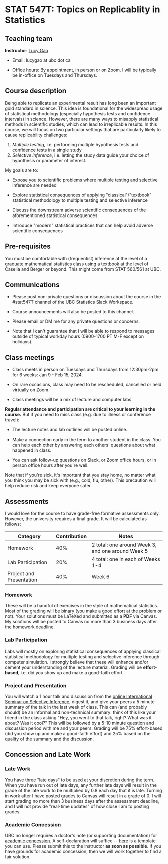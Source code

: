 # STAT 547T: Topics on Replicablity in Statistics 

## Teaching team

**Instructor**: [Lucy Gao](https://lucylgao.com)

-   Email: lucygao at ubc dot ca

-   Office hours: By appointment, in person or on Zoom. I will be typically be in-office on Tuesdays and Thursdays.

## Course description

Being able to replicate an experimental result has long been an important gold standard in science. This idea is foundational for the widespread usage of statistical methodology (especially hypothesis tests and confidence intervals) in science. However, there are many ways to misapply statistical methods in scientific studies, which can lead to irreplicable results. In this course, we will focus on two particular settings that are particularly likely to cause replicability challenges:

1.  *Multiple testing*, i.e. performing multiple hypothesis tests and confidence tests in a single study
2.  *Selective inference*, i.e. letting the study data guide your choice of hypothesis or parameter of interest.

My goals are to:

-   Expose you to scientific problems where multiple testing and selective inference are needed

-   Explore statistical consequences of applying "classical"/"textbook" statistical methodology to multiple testing and selective inference

-   Discuss the downstream adverse scientific consequences of the aforementioned statistical consequences

-   Introduce "modern" statistical practices that can help avoid adverse scientific consequences

## Pre-requisites

You must be comfortable with (frequentist) inference at the level of a graduate mathematical statistics class using a textbook at the level of Casella and Berger or beyond. This might come from STAT 560/561 at UBC.

## Communications

-   Please post non-private questions or discussion about the course in the #stat547T channel of the UBC Statistics Slack Workspace.

-   Course announcements will also be posted to this channel.

-   Please email or DM me for any private questions or concerns.

-   Note that I can't guarantee that I will be able to respond to messages outside of typical workday hours (0900-1700 PT M-F except on holidays).

## Class meetings

-   Class meets in person on Tuesdays and Thursdays from 12:30pm-2pm for 6 weeks: Jan 9 - Feb 15, 2024.

-   On rare occasions, class may need to be rescheduled, cancelled or held virtually on Zoom.

-   Class meetings will be a mix of lecture and computer labs.

**Regular attendance and participation are critical to your learning in the course.** But if you need to miss class (e.g. due to illness or conference travel):

-   The lecture notes and lab outlines will be posted online.

-   Make a connection early in the term to another student in the class. You can help each other by answering each others' questions about what happened in class.

-   You can ask follow-up questions on Slack, or Zoom office hours, or in person office hours after you're well.

Note that if you're sick, it's important that you stay home, no matter what you think you may be sick with (e.g., cold, flu, other). This precaution will help reduce risk and keep everyone safer.

## Assessments

I would love for the course to have grade-free formative assessments only. However, the university requires a final grade. It will be calculated as follows:

| Category                 | Contribution | Notes                                             |
|-------------------|------------------|------------------------------------|
| Homework                 | 40%          | 2 total: one around Week 3, and one around Week 5 |
| Lab Participation        | 20%          | 4 total: one in each of Weeks 1-4                 |
| Project and Presentation | 40%          | Week 6                                            |

### Homework

These will be a handful of exercises in the style of mathematical statistics. Most of the grading will be binary (you make a good effort at the problem or not). Your solutions must be LaTeXed and submitted as a **PDF** via Canvas. My solutions will be posted to Canvas no more than 3 business days after the homework deadline.

### Lab Participation

Labs will mostly on exploring statistical consequences of applying classical statistical methodology for multiple testing and selective inference through computer simulation. I strongly believe that these will enhance and/or cement your understanding of the lecture material. Grading will be **effort-based**, i.e. did you show up and make a good-faith effort.

### Project and Presentation

You will watch a 1 hour talk and discussion from the [online International Seminar on Selective Inference](https://www.selectiveinferenceseminar.com/), digest it, and give your peers a 5 minute summary of the talk in the last week of class. This can (and probably should) be an informal and non-technical summary: think of this like your friend in the class asking "Hey, you went to that talk, right? What was it about? Was it cool?" This will be followed by a 5-10 minute question and discussion period with me and your peers. Grading will be 75% effort-based (did you show up and make a good-faith effort) and 25% based on the quality of the summary and the discussion.

## Concession and Late Work

### Late Work

You have three "late days" to be used at your discretion during the term. When you have run out of late days, any further late days will result in the grade of the late work to be multiplied by 0.8 each day that it is late. Turning in work after I have posted grades to Canvas will result in a grade of 0. I will start grading no more than 3 business days after the assessment deadline, and I will not provide "real-time updates" of how close I am to posting grades.

### Academic Concession

UBC no longer requires a doctor's note (or supporting documentation) for [academic concession](http://www.calendar.ubc.ca/vancouver/index.cfm?tree=3,48,0,0). A self-declaration will suffice -- [here](https://stat545.stat.ubc.ca/concession_template.pdf) is a template you can use. Please submit this to the instructor **as soon as possible**. If you have grounds for academic concession, then we will work together to find a fair solution.
